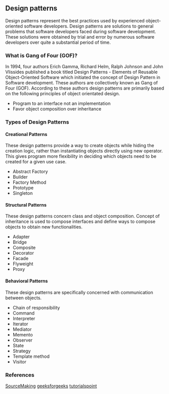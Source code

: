 ## Design patterns
Design patterns represent the best practices used by experienced object-oriented software developers. Design patterns are solutions to general problems that software developers faced during software development. These solutions were obtained by trial and error by numerous software developers over quite a substantial period of time.
### What is Gang of Four (GOF)?
In 1994, four authors Erich Gamma, Richard Helm, Ralph Johnson and John Vlissides published a book titled Design Patterns - Elements of Reusable Object-Oriented Software which initiated the concept of Design Pattern in Software development.
These authors are collectively known as Gang of Four (GOF). According to these authors design patterns are primarily based on the following principles of object orientated design.
* Program to an interface not an implementation
* Favor object composition over inheritance
### Types of Design Patterns
#### Creational Patterns
These design patterns provide a way to create objects while hiding the creation logic, rather than instantiating objects directly using new operator. This gives program more flexibility in deciding which objects need to be created for a given use case.
* Abstract Factory
* Builder
* Factory Method
* Prototype
* Singleton
#### Structural Patterns
These design patterns concern class and object composition. Concept of inheritance is used to compose interfaces and define ways to compose objects to obtain new functionalities.
* Adapter
* Bridge
* Composite
* Decorator
* Facade
* Flyweight
* Proxy
#### Behavioral Patterns
These design patterns are specifically concerned with communication between objects.
* Chain of responsibility
* Command
* Interpreter
* Iterator
* Mediator
* Memento
* Observer
* State
* Strategy
* Template method
* Visitor

### References
[SourceMaking](https://sourcemaking.com/design_patterns)
[geeksforgeeks](https://www.geeksforgeeks.org/software-design-patterns/)
[tutorialspoint](https://www.tutorialspoint.com/design_pattern/design_pattern_overview.htm)
